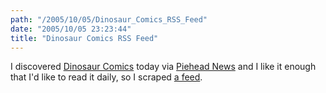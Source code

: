 ```yaml
---
path: "/2005/10/05/Dinosaur_Comics_RSS_Feed" 
date: "2005/10/05 23:23:44" 
title: "Dinosaur Comics RSS Feed" 
---
```

<p>I discovered <a href="http://www.qwantz.com/">Dinosaur Comics</a> today via <a href="http://www.livejournal.com/users/piehead/235803.html">Piehead News</a> and I like it enough that I'd like to read it daily, so I scraped <a href="http://weblog.randomchaos.com/rss/dinosaurcomics.xml">a feed</a>.</p>